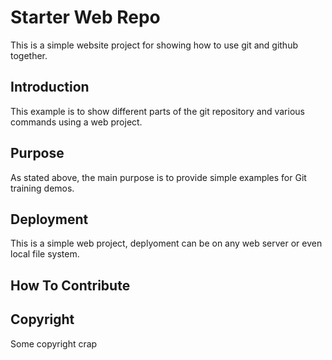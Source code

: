 # Starter Web Repo

This is a simple website project for showing how to use git and github together.

## Introduction

This example is to show different parts of the git repository and various commands using a web project.

## Purpose

As stated above, the main purpose is to provide simple examples for Git training demos.

## Deployment

This is a simple web project, deplyoment can be on any web server or even local file system.

## How To Contribute

## Copyright

Some copyright crap
